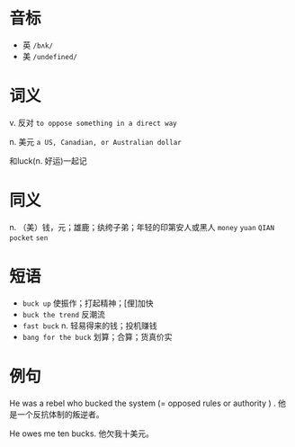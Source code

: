 # 音标

- 英 `/bʌk/`
- 美 `/undefined/`

# 词义

v. 反对
`to oppose something in a direct way`

n. 美元
`a US, Canadian, or Australian dollar`



和luck(n. 好运)一起记

# 同义

n. （美）钱，元；雄鹿；纨绔子弟；年轻的印第安人或黑人
`money` `yuan` `QIAN` `pocket` `sen`

# 短语

- `buck up` 使振作；打起精神；[俚]加快
- `buck the trend` 反潮流
- `fast buck` n. 轻易得来的钱；投机赚钱
- `bang for the buck` 划算；合算；货真价实

# 例句

He was a rebel who bucked the system (=  opposed rules or authority  ) .
他是一个反抗体制的叛逆者。

He owes me ten bucks.
他欠我十美元。


